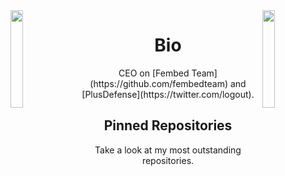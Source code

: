 <img align='left' src='http://pa1.narvii.com/6995/90e0ada08036dcf01e3f640bf6dde1d377d99757r1-200-200_00.gif' width='20%'>
<img align='right' src='http://pa1.narvii.com/6995/90e0ada08036dcf01e3f640bf6dde1d377d99757r1-200-200_00.gif' width='20%'>

<h1 align="center">Bio</h2>
<p align="center">CEO on [Fembed Team](https://github.com/fembedteam) and [PlusDefense](https://twitter.com/logout).</p>

<h2 align="center">Pinned Repositories</h2>
<p align="center">Take a look at my most outstanding repositories.</p>
